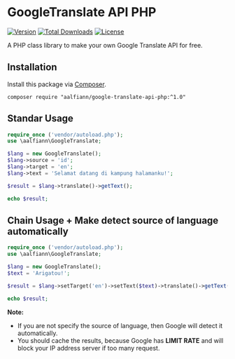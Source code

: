 # GoogleTranslate API PHP

[![Version](https://img.shields.io/badge/stable-1.0.1-green.svg)](https://github.com/aalfiann/google-translate-api-php)
[![Total Downloads](https://poser.pugx.org/aalfiann/google-translate-api-php/downloads)](https://packagist.org/packages/aalfiann/google-translate-api-php)
[![License](https://poser.pugx.org/aalfiann/google-translate-api-php/license)](https://github.com/aalfiann/google-translate-api-php/blob/HEAD/LICENSE.md)

A PHP class library to make your own Google Translate API for free.

## Installation

Install this package via [Composer](https://getcomposer.org/).
```
composer require "aalfiann/google-translate-api-php:^1.0"
```


## Standar Usage

```php
require_once ('vendor/autoload.php');
use \aalfiann\GoogleTranslate;

$lang = new GoogleTranslate();
$lang->source = 'id';
$lang->target = 'en';
$lang->text = 'Selamat datang di kampung halamanku!';

$result = $lang->translate()->getText();

echo $result;
```

## Chain Usage + Make detect source of language automatically

```php
require_once ('vendor/autoload.php');
use \aalfiann\GoogleTranslate;

$lang = new GoogleTranslate();
$text = 'Arigatou!';

$result = $lang->setTarget('en')->setText($text)->translate()->getText();

echo $result;
```

**Note:**  
- If you are not specify the source of language, then Google will detect it automatically.
- You should cache the results, because Google has **LIMIT RATE** and will block your IP address server if too many request.